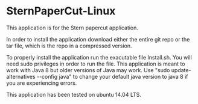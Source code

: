 # SternPaperCut-Linux
This application is for the Stern papercut application. 

In order to install the application download either the entire git repo or the tar file, which is the repo in a compressed version. 

To properly install the application run the exacutable file Install.sh. You will need sudo privileges in order to run the file. This application is meant to work with Java 8 but older versions of Java may work. 
Use "sudo update-alternatives --config java" to change your default java version to java 8 if you are experiencing errors.


This application has been tested on ubuntu 14.04 LTS.

